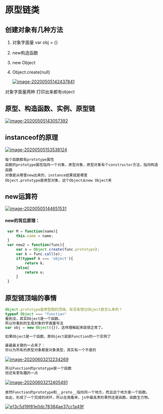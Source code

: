 # 原型链类



## 创建对象有几种方法

1. 对象字面量 var obj = {}

2. new构造函数

3. new Object

4. Object.create(null)

   <a data-fancybox title="image-20200505142437841" href="http://image.lanbling.com/md/image-20200505143057392.png">![image-20200505142437841](http://image.lanbling.com/md/image-20200505143057392.png)</a>

对象字面量两种  打印出来都有object



## 原型、构造函数、实例、原型链

<a data-fancybox title="image-20200505143057392" href="http://image.lanbling.com/md/image-20200505142437841.png">![image-20200505143057392](http://image.lanbling.com/md/image-20200505142437841.png)</a>



## instanceof的原理

<a data-fancybox title="image-20200505153538124" href="http://image.lanbling.com/md/image-20200505144651531.png">![image-20200505153538124](http://image.lanbling.com/md/image-20200505144651531.png)</a>

```
每个函数都有prototype属性
函数的prototype属性指向一个对象，原型对象，原型对象有个constructor方法，指向构造函数
对像是从哪里new出来的，instance结果就是哪里
Object.prototype是原型对象，这个Object从new Object来
```

## new运算符

<a data-fancybox title="image-20200505144651531" href="http://image.lanbling.com/md/image-20200505153538124.png">![image-20200505144651531](http://image.lanbling.com/md/image-20200505153538124.png)</a>

#### new的背后原理：

```js
 var M = function(name){
     this.name = name;
 }
 var new2 = function(func){
     var o = Object.create(func.prototype);
     var k = func.call(o);
     if(typeof k === 'object'){
         return k;
     }else{
         return o;
     }
 }
```



## 原型链顶端的事情

```js
Object.prototype是原型链的顶端，有没有想过Object是怎么来的？
typeof Object === "function"
看到没，其实Object是一个函数。
所以你看到的生成对象的字面量写法
var obj = new Object({})，这样理解起来就很正常了。

如果Object是一个函数，那Object就是Function的一个实例了

最最最关键的一点来了：
你以为所有的原型对象都是对象类型，其实有一个不是的
```

<a data-fancybox title="image-20200603212234269" href="http://image.lanbling.com/image-20200603212234269.png">![image-20200603212234269](http://image.lanbling.com/image-20200603212234269.png)</a>

```js
所以Function的prototype是一个函数
但还有更有趣的一点
```

<a data-fancybox title="image-20200603212405491" href="http://image.lanbling.com/image-20200603212405491.png">![image-20200603212405491](http://image.lanbling.com/image-20200603212405491.png)</a>

```
居然Function的prototype和__proto__指向同一个地方，而且这个地方是一个函数。
自此，形成了一个完成的闭环，所以在我看来，js中最高贵的果然还是函数，函数生万物。
```

<a data-fancybox title="e13c5d19f81e0dc78384ae37cc1a49f" href="http://image.lanbling.com/e13c5d19f81e0dc78384ae37cc1a49f.jpg">![e13c5d19f81e0dc78384ae37cc1a49f](http://image.lanbling.com/e13c5d19f81e0dc78384ae37cc1a49f.jpg)
</a>

[^图片来源]: 你不知道的js

